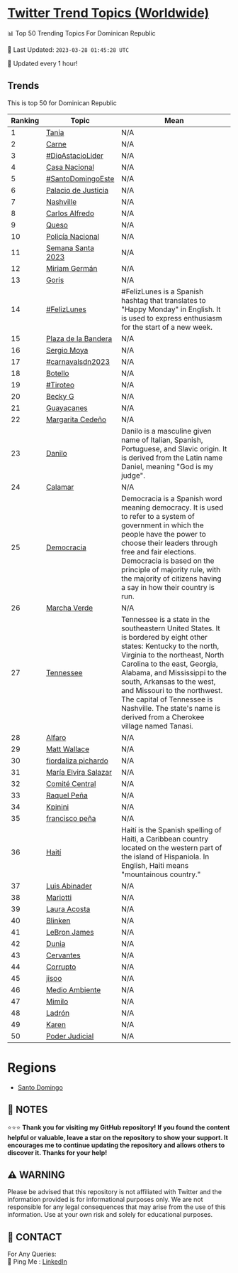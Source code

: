 [Twitter Trend Topics (Worldwide)](https://github.com/ErcinDedeoglu/Twitter-Trend-Topics)
==========


📊 Top 50 Trending Topics For Dominican Republic

📆 Last Updated: `2023-03-28 01:45:28 UTC`

🔧 Updated every 1 hour!


## Trends

This is top 50 for Dominican Republic

| Ranking | Topic | Mean |
| ------- | ------------ | ------------ |
| 1 | [Tania](http://twitter.com/search?q=Tania) | N/A |
| 2 | [Carne](http://twitter.com/search?q=Carne) | N/A |
| 3 | [#DioAstacioLider](http://twitter.com/search?q=%23DioAstacioLider) | N/A |
| 4 | [Casa Nacional](http://twitter.com/search?q=Casa+Nacional) | N/A |
| 5 | [#SantoDomingoEste](http://twitter.com/search?q=%23SantoDomingoEste) | N/A |
| 6 | [Palacio de Justicia](http://twitter.com/search?q=Palacio+de+Justicia) | N/A |
| 7 | [Nashville](http://twitter.com/search?q=Nashville) | N/A |
| 8 | [Carlos Alfredo](http://twitter.com/search?q=Carlos+Alfredo) | N/A |
| 9 | [Queso](http://twitter.com/search?q=Queso) | N/A |
| 10 | [Policía Nacional](http://twitter.com/search?q=Polic%c3%ada+Nacional) | N/A |
| 11 | [Semana Santa 2023](http://twitter.com/search?q=Semana+Santa+2023) | N/A |
| 12 | [Miriam Germán](http://twitter.com/search?q=Miriam+Germ%c3%a1n) | N/A |
| 13 | [Goris](http://twitter.com/search?q=Goris) | N/A |
| 14 | [#FelizLunes](http://twitter.com/search?q=%23FelizLunes) | #FelizLunes is a Spanish hashtag that translates to "Happy Monday" in English. It is used to express enthusiasm for the start of a new week. |
| 15 | [Plaza de la Bandera](http://twitter.com/search?q=Plaza+de+la+Bandera) | N/A |
| 16 | [Sergio Moya](http://twitter.com/search?q=Sergio+Moya) | N/A |
| 17 | [#carnavalsdn2023](http://twitter.com/search?q=%23carnavalsdn2023) | N/A |
| 18 | [Botello](http://twitter.com/search?q=Botello) | N/A |
| 19 | [#Tiroteo](http://twitter.com/search?q=%23Tiroteo) | N/A |
| 20 | [Becky G](http://twitter.com/search?q=Becky+G) | N/A |
| 21 | [Guayacanes](http://twitter.com/search?q=Guayacanes) | N/A |
| 22 | [Margarita Cedeño](http://twitter.com/search?q=Margarita+Cede%c3%b1o) | N/A |
| 23 | [Danilo](http://twitter.com/search?q=Danilo) | Danilo is a masculine given name of Italian, Spanish, Portuguese, and Slavic origin. It is derived from the Latin name Daniel, meaning "God is my judge". |
| 24 | [Calamar](http://twitter.com/search?q=Calamar) | N/A |
| 25 | [Democracia](http://twitter.com/search?q=Democracia) | Democracia is a Spanish word meaning democracy. It is used to refer to a system of government in which the people have the power to choose their leaders through free and fair elections. Democracia is based on the principle of majority rule, with the majority of citizens having a say in how their country is run. |
| 26 | [Marcha Verde](http://twitter.com/search?q=Marcha+Verde) | N/A |
| 27 | [Tennessee](http://twitter.com/search?q=Tennessee) | Tennessee is a state in the southeastern United States. It is bordered by eight other states: Kentucky to the north, Virginia to the northeast, North Carolina to the east, Georgia, Alabama, and Mississippi to the south, Arkansas to the west, and Missouri to the northwest. The capital of Tennessee is Nashville. The state's name is derived from a Cherokee village named Tanasi. |
| 28 | [Alfaro](http://twitter.com/search?q=Alfaro) | N/A |
| 29 | [Matt Wallace](http://twitter.com/search?q=Matt+Wallace) | N/A |
| 30 | [fiordaliza pichardo](http://twitter.com/search?q=fiordaliza+pichardo) | N/A |
| 31 | [María Elvira Salazar](http://twitter.com/search?q=Mar%c3%ada+Elvira+Salazar) | N/A |
| 32 | [Comité Central](http://twitter.com/search?q=Comit%c3%a9+Central) | N/A |
| 33 | [Raquel Peña](http://twitter.com/search?q=Raquel+Pe%c3%b1a) | N/A |
| 34 | [Kpinini](http://twitter.com/search?q=Kpinini) | N/A |
| 35 | [francisco peña](http://twitter.com/search?q=francisco+pe%c3%b1a) | N/A |
| 36 | [Haití](http://twitter.com/search?q=Hait%c3%ad) | Haití is the Spanish spelling of Haiti, a Caribbean country located on the western part of the island of Hispaniola. In English, Haiti means "mountainous country." |
| 37 | [Luis Abinader](http://twitter.com/search?q=Luis+Abinader) | N/A |
| 38 | [Mariotti](http://twitter.com/search?q=Mariotti) | N/A |
| 39 | [Laura Acosta](http://twitter.com/search?q=Laura+Acosta) | N/A |
| 40 | [Blinken](http://twitter.com/search?q=Blinken) | N/A |
| 41 | [LeBron James](http://twitter.com/search?q=LeBron+James) | N/A |
| 42 | [Dunia](http://twitter.com/search?q=Dunia) | N/A |
| 43 | [Cervantes](http://twitter.com/search?q=Cervantes) | N/A |
| 44 | [Corrupto](http://twitter.com/search?q=Corrupto) | N/A |
| 45 | [jisoo](http://twitter.com/search?q=jisoo) | N/A |
| 46 | [Medio Ambiente](http://twitter.com/search?q=Medio+Ambiente) | N/A |
| 47 | [Mimilo](http://twitter.com/search?q=Mimilo) | N/A |
| 48 | [Ladrón](http://twitter.com/search?q=Ladr%c3%b3n) | N/A |
| 49 | [Karen](http://twitter.com/search?q=Karen) | N/A |
| 50 | [Poder Judicial](http://twitter.com/search?q=Poder+Judicial) | N/A |



# Regions

* [Santo Domingo](</Dominican Republic/Santo Domingo.md>)



## 📝 NOTES

⭐⭐⭐ **Thank you for visiting my GitHub repository! If you found the content helpful or valuable, leave a star on the repository to show your support. It encourages me to continue updating the repository and allows others to discover it. Thanks for your help!**


## ⚠️ WARNING

Please be advised that this repository is not affiliated with Twitter and the information provided is for informational purposes only. We are not responsible for any legal consequences that may arise from the use of this information. Use at your own risk and solely for educational purposes.


## 📨 CONTACT

 For Any Queries:  
            🏓 Ping Me : [LinkedIn](https://www.linkedin.com/in/ercindedeoglu/)
